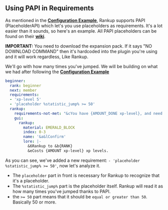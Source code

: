 ## Using PAPI in Requirements
As mentioned in the **[Configuration Example](https://github.com/okx-code/Rankup3/wiki/Configuration-Example)**, Rankup supports PAPI (PlaceholderAPI) which let's you use placeholders as requirements. It's a lot easier than it sounds, so here's an example. All PAPI placeholders can be found on their **[wiki](https://github.com/PlaceholderAPI/PlaceholderAPI/wiki/Placeholders)**.
 
**IMPORTANT:** You need to download the expansion pack. If it says "NO DOWNLOAD COMMAND" then it's hardcoded into the plugin you're using and it will work regardless, Like Rankup.
 
We'll go with how many times you've jumped. We will be building on what we had after following the **[Configuration Example](https://github.com/okx-code/Rankup3/wiki/Configuration-Example)**
 
```yaml
beginner:
  rank: beginner
  next: member
  requirements:
  - 'xp-level 5'
  - 'placeholder %statistic_jump% >= 50'
  rankup:
    requirements-not-met: "&cYou have {AMOUNT_DONE xp-level}, and need {AMOUNT xp-level} xp levels to rankup!"
    gui:
      rankup:
        material: EMERALD_BLOCK
        index: 0-3
        name: '&a&lConfirm'
        lore: |-
          &6Rankup to &b{RANK}
          &eCosts {AMOUNT xp-level} xp levels.
```
 
As you can see, we've added a new requirement: `- 'placeholder %statistic_jump% >= 50'`, now let's analyze it.
* The `placeholder` part in front is necessary for Rankup to recognize that it's a placeholder.
* The `%statistic_jump%` part is the placeholder itself. Rankup will read it as how many times you've jumped thanks to PAPI.
* the `>= 50` part means that it should be `equal or greater than 50`. Basically 50 or more.
